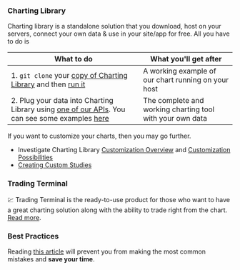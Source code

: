 ### Charting Library

Charting library is a standalone solution that you download, host on your servers, connect your own data & use in your site/app for free. All you have to do is

| What to do | What you'll get after |
|---|---|
|1. `git clone` your [copy of Charting Library](Package-Content) and then [run it](Running-Your-Charting-Library)|A working example of our chart running on your host|
|2. Plug your data into Charting Library using [one of our APIs](How-To-Connect-My-Data). You can see some examples [here](How-To-Connect-My-Data#examples)|The complete and working charting tool with your own data|

If you want to customize your charts, then you may go further.

* Investigate Charting Library [Customization Overview](Customization-Overview) and [Customization Possibilities](Customization-Use-Cases)
* [Creating Custom Studies](Creating-Custom-Studies)

### Trading Terminal

:chart: Trading Terminal is the ready-to-use product for those who want to have a great charting solution along with the ability to trade right from the chart. [Read more](Trading-Terminal).

### Best Practices

Reading [this article](Best-Practices) will prevent you from making the most common mistakes and **save your time**.
